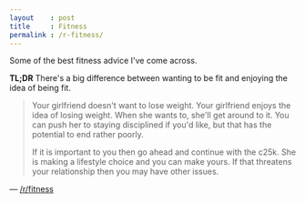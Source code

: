 ```yaml
---
layout    : post
title     : Fitness
permalink : /r-fitness/
---
```


Some of the best fitness advice I've come across.

**TL;DR** There's a big difference between wanting to be fit and enjoying the
idea of being fit.

> Your girlfriend doesn't want to lose weight. Your girlfriend enjoys the idea
> of losing weight. When she wants to, she'll get around to it. You can push her
> to staying disciplined if you'd like, but that has the potential to end rather
> poorly.
> 
> If it is important to you then go ahead and continue with the c25k. She is
> making a lifestyle choice and you can make yours. If that threatens your
> relationship then you may have other issues.

&mdash; [/r/fitness][reddit]

[reddit]: http://www.reddit.com/r/Fitness/comments/1jwklh/my_gf_isnt_as_devoted_as_i_am_to_our_workout_plan/cbizhc7
